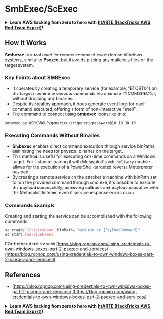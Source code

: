 # SmbExec/ScExec

<details>

<summary><strong>Learn AWS hacking from zero to hero with</strong> <a href="https://training.hacktricks.xyz/courses/arte"><strong>htARTE (HackTricks AWS Red Team Expert)</strong></a><strong>!</strong></summary>

Other ways to support HackTricks:

* If you want to see your **company advertised in HackTricks** or **download HackTricks in PDF** Check the [**SUBSCRIPTION PLANS**](https://github.com/sponsors/carlospolop)!
* Get the [**official PEASS & HackTricks swag**](https://peass.creator-spring.com)
* Discover [**The PEASS Family**](https://opensea.io/collection/the-peass-family), our collection of exclusive [**NFTs**](https://opensea.io/collection/the-peass-family)
* **Join the** 💬 [**Discord group**](https://discord.gg/hRep4RUj7f) or the [**telegram group**](https://t.me/peass) or **follow** me on **Twitter** 🐦 [**@carlospolopm**](https://twitter.com/carlospolopm)**.**
* **Share your hacking tricks by submitting PRs to the** [**HackTricks**](https://github.com/carlospolop/hacktricks) and [**HackTricks Cloud**](https://github.com/carlospolop/hacktricks-cloud) github repos.

</details>

## How it Works

**Smbexec** is a tool used for remote command execution on Windows systems, similar to **Psexec**, but it avoids placing any malicious files on the target system.

### Key Points about **SMBExec**

- It operates by creating a temporary service (for example, "BTOBTO") on the target machine to execute commands via cmd.exe (%COMSPEC%), without dropping any binaries.
- Despite its stealthy approach, it does generate event logs for each command executed, offering a form of non-interactive "shell".
- The command to connect using **Smbexec** looks like this:

```bash
smbexec.py WORKGROUP/genericuser:genericpassword@10.10.10.10
```

### Executing Commands Without Binaries

- **Smbexec** enables direct command execution through service binPaths, eliminating the need for physical binaries on the target.
- This method is useful for executing one-time commands on a Windows target. For instance, pairing it with Metasploit's `web_delivery` module allows for the execution of a PowerShell-targeted reverse Meterpreter payload.
- By creating a remote service on the attacker's machine with binPath set to run the provided command through cmd.exe, it's possible to execute the payload successfully, achieving callback and payload execution with the Metasploit listener, even if service response errors occur.

### Commands Example

Creating and starting the service can be accomplished with the following commands:

```bash
sc create [ServiceName] binPath= "cmd.exe /c [PayloadCommand]"
sc start [ServiceName]
```

FOr further details check [https://blog.ropnop.com/using-credentials-to-own-windows-boxes-part-2-psexec-and-services/](https://blog.ropnop.com/using-credentials-to-own-windows-boxes-part-2-psexec-and-services/)


## References
* [https://blog.ropnop.com/using-credentials-to-own-windows-boxes-part-2-psexec-and-services/](https://blog.ropnop.com/using-credentials-to-own-windows-boxes-part-2-psexec-and-services/)

<details>

<summary><strong>Learn AWS hacking from zero to hero with</strong> <a href="https://training.hacktricks.xyz/courses/arte"><strong>htARTE (HackTricks AWS Red Team Expert)</strong></a><strong>!</strong></summary>

Other ways to support HackTricks:

* If you want to see your **company advertised in HackTricks** or **download HackTricks in PDF** Check the [**SUBSCRIPTION PLANS**](https://github.com/sponsors/carlospolop)!
* Get the [**official PEASS & HackTricks swag**](https://peass.creator-spring.com)
* Discover [**The PEASS Family**](https://opensea.io/collection/the-peass-family), our collection of exclusive [**NFTs**](https://opensea.io/collection/the-peass-family)
* **Join the** 💬 [**Discord group**](https://discord.gg/hRep4RUj7f) or the [**telegram group**](https://t.me/peass) or **follow** me on **Twitter** 🐦 [**@carlospolopm**](https://twitter.com/carlospolopm)**.**
* **Share your hacking tricks by submitting PRs to the** [**HackTricks**](https://github.com/carlospolop/hacktricks) and [**HackTricks Cloud**](https://github.com/carlospolop/hacktricks-cloud) github repos.

</details>
